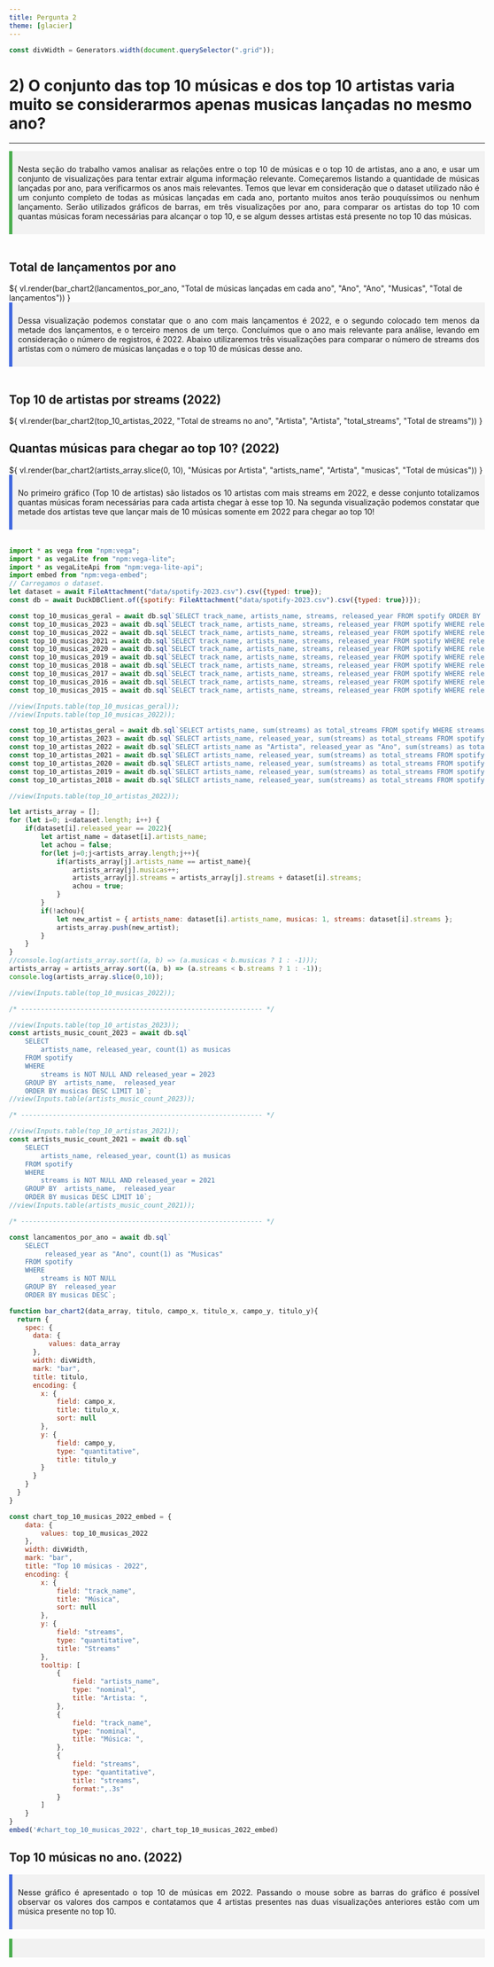 ```yaml
---
title: Pergunta 2
theme: [glacier]
---
```

<style> body, div, p, li, ol, h1 { max-width: none; } </style>

```js
const divWidth = Generators.width(document.querySelector(".grid"));
```

<h1> 2) O conjunto das top 10 músicas e dos top 10 artistas varia muito se considerarmos apenas musicas lançadas no mesmo ano?</h1>
<hr>

<div style="background-color: #f2f2f2; border-left: 6px solid #4CAF50; padding: 10px;">
    <p style="text-align: justify;">
        Nesta seção do trabalho vamos analisar as relações entre o top 10 de músicas e o top 10 de artistas, ano a ano, e usar um conjunto de visualizações para tentar extrair alguma informação relevante. Começaremos listando a quantidade de músicas lançadas por ano, para verificarmos os anos mais relevantes. Temos que levar em consideração que o dataset utilizado não é um conjunto completo de todas as músicas lançadas em cada ano, portanto muitos anos terão pouquíssimos ou nenhum lançamento. Serão utilizados gráficos de barras, em três visualizações por ano, para comparar os artistas do top 10 com quantas músicas foram necessárias para alcançar o top 10, e se algum desses artistas está presente no top 10 das músicas.
    </p>
</div>
<br>

## Total de lançamentos por ano

<div class="grid grid-cols-1">
  <div class="card" id="total_musicas_ano">  
      <span style="font-size: 80%;"></span>  
      ${ vl.render(bar_chart2(lancamentos_por_ano, "Total de músicas lançadas em cada ano", "Ano", "Ano", "Musicas", "Total de lançamentos")) }
  </div>  
</div>
<div style="background-color: #f2f2f2; border-left: 6px solid royalblue; padding: 10px;">
    <p style="text-align: justify;">   
        Dessa visualização podemos constatar que o ano com  mais lançamentos é 2022, e o segundo colocado tem menos da metade dos lançamentos, e o terceiro menos de um terço. Concluímos que o ano mais relevante para análise, levando em consideração o número de registros,  é 2022. Abaixo utilizaremos três visualizações para comparar o número de streams dos artistas com o número de músicas lançadas e o top 10 de músicas desse ano.
    </p>
</div>
<br>

## Top 10 de artistas por streams (2022)
<div class="grid grid-cols-1">
  <div class="card" id="total_musicas_ano">  
      <span style="font-size: 80%;"></span>  
      ${ vl.render(bar_chart2(top_10_artistas_2022, "Total de streams no ano", "Artista", "Artista", "total_streams", "Total de streams")) }
  </div>  
</div>

## Quantas músicas para chegar ao top 10? (2022)

<div class="grid grid-cols-1">
  <div class="card" id="count_musicas_artistas">  
      <span style="font-size: 80%;"></span>  
      ${ vl.render(bar_chart2(artists_array.slice(0, 10), "Músicas por Artista", "artists_name", "Artista", "musicas", "Total de músicas")) }
  </div>  
</div>

<div style="background-color: #f2f2f2; border-left: 6px solid royalblue; padding: 10px;">
    <p style="text-align: justify;">   
        No primeiro gráfico (Top 10 de artistas) são listados os 10 artistas com mais streams em 2022, e desse conjunto totalizamos quantas músicas foram necessárias para cada artista chegar à esse top 10. Na segunda visualização podemos constatar que metade dos artistas teve que lançar mais de 10 músicas somente em 2022 para chegar ao top 10!
    </p>
</div>
<br>




```js
import * as vega from "npm:vega";
import * as vegaLite from "npm:vega-lite";
import * as vegaLiteApi from "npm:vega-lite-api";
import embed from "npm:vega-embed";
// Carregamos o dataset.
let dataset = await FileAttachment("data/spotify-2023.csv").csv({typed: true});
const db = await DuckDBClient.of({spotify: FileAttachment("data/spotify-2023.csv").csv({typed: true})});

const top_10_musicas_geral = await db.sql`SELECT track_name, artists_name, streams, released_year FROM spotify ORDER BY streams DESC LIMIT 10`;
const top_10_musicas_2023 = await db.sql`SELECT track_name, artists_name, streams, released_year FROM spotify WHERE released_year = '2023' ORDER BY streams DESC LIMIT 10`;
const top_10_musicas_2022 = await db.sql`SELECT track_name, artists_name, streams, released_year FROM spotify WHERE released_year = '2022' ORDER BY streams DESC LIMIT 10`;
const top_10_musicas_2021 = await db.sql`SELECT track_name, artists_name, streams, released_year FROM spotify WHERE released_year = '2021' ORDER BY streams DESC LIMIT 10`;
const top_10_musicas_2020 = await db.sql`SELECT track_name, artists_name, streams, released_year FROM spotify WHERE released_year = '2020' ORDER BY streams DESC LIMIT 10`;
const top_10_musicas_2019 = await db.sql`SELECT track_name, artists_name, streams, released_year FROM spotify WHERE released_year = '2019' ORDER BY streams DESC LIMIT 10`;
const top_10_musicas_2018 = await db.sql`SELECT track_name, artists_name, streams, released_year FROM spotify WHERE released_year = '2018' ORDER BY streams DESC LIMIT 10`;
const top_10_musicas_2017 = await db.sql`SELECT track_name, artists_name, streams, released_year FROM spotify WHERE released_year = '2017' ORDER BY streams DESC LIMIT 10`;
const top_10_musicas_2016 = await db.sql`SELECT track_name, artists_name, streams, released_year FROM spotify WHERE released_year = '2016' ORDER BY streams DESC LIMIT 10`;
const top_10_musicas_2015 = await db.sql`SELECT track_name, artists_name, streams, released_year FROM spotify WHERE released_year = '2015' ORDER BY streams DESC LIMIT 10`;

//view(Inputs.table(top_10_musicas_geral));
//view(Inputs.table(top_10_musicas_2022));

const top_10_artistas_geral = await db.sql`SELECT artists_name, sum(streams) as total_streams FROM spotify WHERE streams is NOT NULL GROUP BY artists_name ORDER BY total_streams DESC LIMIT 10`;
const top_10_artistas_2023 = await db.sql`SELECT artists_name, released_year, sum(streams) as total_streams FROM spotify WHERE streams is NOT NULL AND released_year = '2023' GROUP BY artists_name, released_year ORDER BY total_streams DESC LIMIT 10`;
const top_10_artistas_2022 = await db.sql`SELECT artists_name as "Artista", released_year as "Ano", sum(streams) as total_streams FROM spotify WHERE streams is NOT NULL AND released_year = '2022' GROUP BY artists_name, released_year ORDER BY total_streams DESC LIMIT 10`;
const top_10_artistas_2021 = await db.sql`SELECT artists_name, released_year, sum(streams) as total_streams FROM spotify WHERE streams is NOT NULL AND released_year = '2021' GROUP BY artists_name, released_year ORDER BY total_streams DESC LIMIT 10`;
const top_10_artistas_2020 = await db.sql`SELECT artists_name, released_year, sum(streams) as total_streams FROM spotify WHERE streams is NOT NULL AND released_year = '2020' GROUP BY artists_name, released_year ORDER BY total_streams DESC LIMIT 10`;
const top_10_artistas_2019 = await db.sql`SELECT artists_name, released_year, sum(streams) as total_streams FROM spotify WHERE streams is NOT NULL AND released_year = '2019' GROUP BY artists_name, released_year ORDER BY total_streams DESC LIMIT 10`;
const top_10_artistas_2018 = await db.sql`SELECT artists_name, released_year, sum(streams) as total_streams FROM spotify WHERE streams is NOT NULL AND released_year = '2018' GROUP BY artists_name, released_year ORDER BY total_streams DESC LIMIT 10`;

//view(Inputs.table(top_10_artistas_2022));

let artists_array = [];
for (let i=0; i<dataset.length; i++) {
    if(dataset[i].released_year == 2022){
        let artist_name = dataset[i].artists_name;
        let achou = false;
        for(let j=0;j<artists_array.length;j++){
            if(artists_array[j].artists_name == artist_name){
                artists_array[j].musicas++;
                artists_array[j].streams = artists_array[j].streams + dataset[i].streams;
                achou = true;
            }
        }
        if(!achou){
            let new_artist = { artists_name: dataset[i].artists_name, musicas: 1, streams: dataset[i].streams };
            artists_array.push(new_artist);
        }
    }    
}
//console.log(artists_array.sort((a, b) => (a.musicas < b.musicas ? 1 : -1)));
artists_array = artists_array.sort((a, b) => (a.streams < b.streams ? 1 : -1));
console.log(artists_array.slice(0,10));

//view(Inputs.table(top_10_musicas_2022));

/* ------------------------------------------------------------- */

//view(Inputs.table(top_10_artistas_2023));
const artists_music_count_2023 = await db.sql`
    SELECT 
        artists_name, released_year, count(1) as musicas 
    FROM spotify 
    WHERE 
        streams is NOT NULL AND released_year = 2023
    GROUP BY  artists_name,  released_year
    ORDER BY musicas DESC LIMIT 10`;
//view(Inputs.table(artists_music_count_2023));

/* ------------------------------------------------------------- */

//view(Inputs.table(top_10_artistas_2021));
const artists_music_count_2021 = await db.sql`
    SELECT 
        artists_name, released_year, count(1) as musicas 
    FROM spotify 
    WHERE 
        streams is NOT NULL AND released_year = 2021
    GROUP BY  artists_name,  released_year
    ORDER BY musicas DESC LIMIT 10`;
//view(Inputs.table(artists_music_count_2021));

/* ------------------------------------------------------------- */

const lancamentos_por_ano = await db.sql`
    SELECT 
         released_year as "Ano", count(1) as "Musicas" 
    FROM spotify 
    WHERE 
        streams is NOT NULL 
    GROUP BY  released_year
    ORDER BY musicas DESC`;

function bar_chart2(data_array, titulo, campo_x, titulo_x, campo_y, titulo_y){
  return {
    spec: {
      data: {
          values: data_array
      },
      width: divWidth,
      mark: "bar",
      title: titulo,
      encoding: {
        x: {
            field: campo_x,
            title: titulo_x,
            sort: null
        },
        y: {
            field: campo_y,
            type: "quantitative",
            title: titulo_y
        }                
      }
    }
  }
}

const chart_top_10_musicas_2022_embed = {
    data: {
        values: top_10_musicas_2022
    },
    width: divWidth,
    mark: "bar",
    title: "Top 10 músicas - 2022",
    encoding: {
        x: {
            field: "track_name",
            title: "Música",
            sort: null
        },
        y: {
            field: "streams",
            type: "quantitative",
            title: "Streams"
        },
        tooltip: [
            {
                field: "artists_name", 
                type: "nominal", 
                title: "Artista: ",
            },
            {
                field: "track_name", 
                type: "nominal", 
                title: "Música: ",
            },
            {
                field: "streams",
                type: "quantitative",                
                title: "streams",
                format:",.3s"
            }
        ]                
    }
}
embed('#chart_top_10_musicas_2022', chart_top_10_musicas_2022_embed)

```

## Top 10 músicas no ano. (2022)

<div class="grid grid-cols-1">
  <div class="card" id="chart_top_10_musicas_2022"></div>  
</div>
<div style="background-color: #f2f2f2; border-left: 6px solid royalblue; padding: 10px;">
    <p style="text-align: justify;">   
        Nesse gráfico é apresentado o top 10 de músicas em 2022. Passando o mouse sobre as barras do gráfico é possível observar os valores dos campos e contatamos que 4 artistas presentes nas duas visualizações anteriores estão com um música presente no top 10.
    </p>
</div>
<br>
<div style="background-color: #f2f2f2; border-left: 6px solid #4CAF50; padding: 10px;">
    <p style="text-align: justify;">
    </p>
</div>